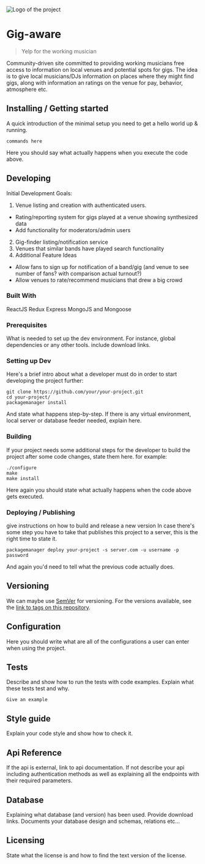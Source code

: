 ![Logo of the project](./logo.sample.png)

# Gig-aware
> Yelp for the working musician

Community-driven site committed to providing working musicians free access to information on local venues and potential spots for gigs. The idea is to give local musicians/DJs information on places where they might find gigs, along with information an ratings on the venue for pay, behavior, atmosphere etc. 

## Installing / Getting started

A quick introduction of the minimal setup you need to get a hello world up &
running.

```shell
commands here
```

Here you should say what actually happens when you execute the code above.

## Developing

Initial Development Goals: 
1) Venue listing and creation with authenticated users. 
  - Rating/reporting system for gigs played at a venue showing synthesized data
  - Add functionality for moderators/admin users
2) Gig-finder listing/notification service
3) Venues that similar bands have played search functionality
4) Additional Feature Ideas
  - Allow fans to sign up for notification of a band/gig (and venue to see number of fans? with comparison actual turnout?)
  - Allow venues to rate/recommend musicians that drew a big crowd

### Built With
ReactJS
Redux
Express
MongoJS and Mongoose


### Prerequisites
What is needed to set up the dev environment. For instance, global dependencies or any other tools. include download links.


### Setting up Dev

Here's a brief intro about what a developer must do in order to start developing
the project further:

```shell
git clone https://github.com/your/your-project.git
cd your-project/
packagemanager install
```

And state what happens step-by-step. If there is any virtual environment, local server or database feeder needed, explain here.

### Building

If your project needs some additional steps for the developer to build the
project after some code changes, state them here. for example:

```shell
./configure
make
make install
```

Here again you should state what actually happens when the code above gets
executed.

### Deploying / Publishing
give instructions on how to build and release a new version
In case there's some step you have to take that publishes this project to a
server, this is the right time to state it.

```shell
packagemanager deploy your-project -s server.com -u username -p password
```

And again you'd need to tell what the previous code actually does.

## Versioning

We can maybe use [SemVer](http://semver.org/) for versioning. For the versions available, see the [link to tags on this repository](/tags).


## Configuration

Here you should write what are all of the configurations a user can enter when
using the project.

## Tests

Describe and show how to run the tests with code examples.
Explain what these tests test and why.

```shell
Give an example
```

## Style guide

Explain your code style and show how to check it.

## Api Reference


If the api is external, link to api documentation. If not describe your api including authentication methods as well as explaining all the endpoints with their required parameters.


## Database

Explaining what database (and version) has been used. Provide download links.
Documents your database design and schemas, relations etc... 

## Licensing

State what the license is and how to find the text version of the license.
